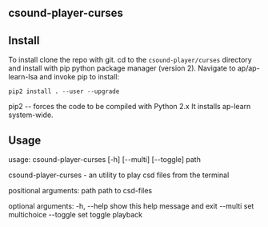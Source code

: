 csound-player-curses
-------------------------------

## Install

To install clone the repo with git. cd to the `csound-player/curses` directory
and install with pip python package manager (version 2).
Navigate to ap/ap-learn-lsa and invoke pip to install:

~~~
pip2 install . --user --upgrade
~~~

pip2 -- forces the code to be compiled with Python 2.x
It installs ap-learn system-wide.

## Usage

usage: csound-player-curses [-h] [--multi] [--toggle] path

csound-player-curses - an utility to play csd files from the terminal

positional arguments:
  path        path to csd-files

optional arguments:
  -h, --help  show this help message and exit
  --multi     set multichoice
  --toggle    set toggle playback
